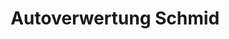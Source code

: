 ---
title: "Autoverwertung Schmid"
url: /reichenbach-an-der-fils/autoverwertung-schmid/
shop: Autoteile
---